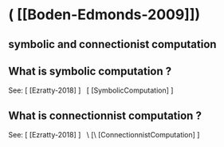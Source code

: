 # ( [[Boden-Edmonds-2009]])


symbolic and connectionist computation
--------------------------------------

What is symbolic computation ?
------------------------------

See: [ [Ezratty-2018] ]   [ [SymbolicComputation] ]  

What is connectionnist computation ?
------------------------------------

See: [ [Ezratty-2018] ]   \ [\ [ConnectionnistComputation\] \] 



